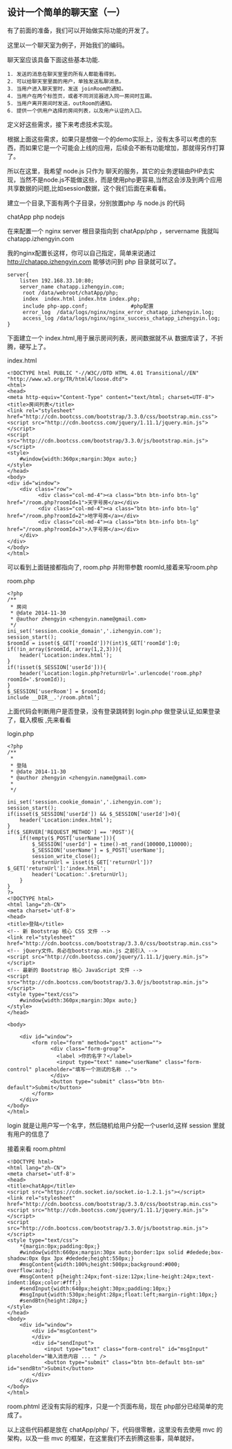 设计一个简单的聊天室（一）
----

有了前面的准备，我们可以开始做实际功能的开发了。

这里以一个聊天室为例子，开始我们的编码。

聊天室应该具备下面这些基本功能.

	1. 发送的消息在聊天室里的所有人都能看得到。
	2. 可以给聊天室里面的用户，单独发送私聊消息。
	3. 当用户进入聊天室时，发送 joinRoom的通知。
	4. 当用户在两个标签页，或者不同浏览器进入同一房间时互踢。
	5. 当用户离开房间时发送，outRoom的通知。
	6. 提供一个供用户选择的房间列表，以及用户认证的入口。

定义好这些需求，接下来考虑技术实现。

根据上面这些需求，如果只是想做一个的demo实际上，没有太多可以考虑的东西，而如果它是一个可能会上线的应用，后续会不断有功能增加，那就得另作打算了。

所以在这里，我希望 node.js 只作为 聊天的服务，其它的业务逻辑由PHP去实现，当然不是node.js不能做这些，而是使用php更容易,当然这会涉及到两个应用共享数据的问题,比如session数据，这个我们后面在来看看。

建立一个目录,下面有两个子目录，分别放置php 与 node.js 的代码 

chatApp
	php
	nodejs

在来配置一个 nginx server 根目录指向到  chatApp/php  ，servername 我就叫 chatapp.izhengyin.com

我的nginx配置长这样，你可以自己指定，简单来说通过  http://chatapp.izhengyin.com 能够访问到 php 目录就可以了。

	server{
	   	listen 192.168.33.10:80;
	   	server_name chatapp.izhengyin.com;
	  	 root /data/webroot/chatApp/php;
	  	 index  index.html index.htm index.php;
	  	 include php-app.conf;				#php配置
	  	 error_log  /data/logs/nginx/nginx_error_chatapp_izhengyin.log;
	  	 access_log /data/logs/nginx/nginx_success_chatapp_izhengyin.log;
	}

下面建立一个 index.html,用于展示房间列表，房间数据就不从 数据库读了，不折腾，硬写上了。

index.html

	<!DOCTYPE html PUBLIC "-//W3C//DTD HTML 4.01 Transitional//EN" "http://www.w3.org/TR/html4/loose.dtd">
	<html>
	<head>
	<meta http-equiv="Content-Type" content="text/html; charset=UTF-8">
	<title>房间列表</title>
	<link rel="stylesheet" href="http://cdn.bootcss.com/bootstrap/3.3.0/css/bootstrap.min.css">
	<script src="http://cdn.bootcss.com/jquery/1.11.1/jquery.min.js"></script>
	<script src="http://cdn.bootcss.com/bootstrap/3.3.0/js/bootstrap.min.js"></script>
	<style>
		#window{width:360px;margin:30px auto;}
	</style>
	</head>
	<body>
	<div id="window">
		<div class="row">
			  <div class="col-md-4"><a class="btn btn-info btn-lg" href="/room.php?roomId=1">天字号房</a></div>
			  <div class="col-md-4"><a class="btn btn-info btn-lg" href="/room.php?roomId=2">地字号房</a></div>
			  <div class="col-md-4"><a class="btn btn-info btn-lg" href="/room.php?roomId=3">人字号房</a></div>
		</div>
	</div>	
	</body>
	</html>
	

可以看到上面链接都指向了,  room.php 并附带参数 roomId,接着来写room.php

room.php

	<?php
	/**
	 * 房间
	 * @date 2014-11-30
	 * @author zhengyin <zhengyin.name@gmail.com>
	 */
	ini_set('session.cookie_domain','.izhengyin.com');
	session_start();
	$roomId = isset($_GET['roomId'])?(int)$_GET['roomId']:0;
	if(!in_array($roomId, array(1,2,3))){
		header('Location:index.html');
	}
	if(!isset($_SESSION['userId'])){
		header('Location:login.php?returnUrl='.urlencode('room.php?roomId='.$roomId));
	}
	$_SESSION['userRoom'] = $roomId;
	include __DIR__.'/room.phtml’;

上面代码会判断用户是否登录，没有登录跳转到  login.php 做登录认证,如果登录了，载入模板 ,先来看看 

login.php 

	<?php
	/**
	 * 
	 * 登陆
	 * @date 2014-11-30
	 * @author zhengyin <zhengyin.name@gmail.com>
	 * 
	 */
	
	ini_set('session.cookie_domain','.izhengyin.com');
	session_start();
	if(isset($_SESSION['userId']) && $_SESSION['userId']>0){
		header('Location:index.html');	
	}
	if($_SERVER['REQUEST_METHOD'] == 'POST'){
		if(!empty($_POST['userName'])){
			$_SESSION['userId'] = time()-mt_rand(100000,110000);
			$_SESSION['userName'] = $_POST['userName'];
			session_write_close();
			$returnUrl = isset($_GET['returnUrl'])?$_GET['returnUrl']:'index.html';
			header('Location:'.$returnUrl);
		}
	}
	?>
	<!DOCTYPE html>
	<html lang="zh-CN">
	<meta charset='utf-8'>
	<head>
	<title>登陆</title>
	<!-- 新 Bootstrap 核心 CSS 文件 -->
	<link rel="stylesheet" href="http://cdn.bootcss.com/bootstrap/3.3.0/css/bootstrap.min.css">
	<!-- jQuery文件。务必在bootstrap.min.js 之前引入 -->
	<script src="http://cdn.bootcss.com/jquery/1.11.1/jquery.min.js"></script>
	<!-- 最新的 Bootstrap 核心 JavaScript 文件 -->
	<script src="http://cdn.bootcss.com/bootstrap/3.3.0/js/bootstrap.min.js"></script>
	<style type="text/css">
		#window{width:360px;margin:30px auto;}
	</style>
	</head>
	
	<body>
		
		<div id="window">
			<form role="form" method="post" action="">
				  <div class="form-group">
				    <label >你的名字？</label>
				    <input type="text" name="userName" class="form-control" placeholder="填写一个测试的名称 ..">
				  </div>
				  <button type="submit" class="btn btn-default">Submit</button>
			</form>
		</div>
	</body>
	</html>
	
login 就是让用户写一个名字，然后随机给用户分配一个userId,这样 session 里就有用户的信息了

接着来看 room.phtml

	<!DOCTYPE html>
	<html lang="zh-CN">
	<meta charset='utf-8'>
	<head>
	<title>chatApp</title>
	<script src="https://cdn.socket.io/socket.io-1.2.1.js"></script>
	<link rel="stylesheet" href="http://cdn.bootcss.com/bootstrap/3.3.0/css/bootstrap.min.css">
	<script src="http://cdn.bootcss.com/jquery/1.11.1/jquery.min.js"></script>
	<script src="http://cdn.bootcss.com/bootstrap/3.3.0/js/bootstrap.min.js"></script>
	<style type="text/css">
		*{margin:0px;padding:0px;}
		#window{width:660px;margin:30px auto;border:1px solid #dedede;box-shadow:0px 0px 3px #dedede;height:550px;}
		#msgContent{width:100%;height:500px;background:#000; overflow:auto;}
		#msgContent p{height:24px;font-size:12px;line-height:24px;text-indent:16px;color:#fff;}
		#sendInput{width:640px;height:30px;padding:10px;}
		#msgInput{width:530px;height:28px;float:left;margin-right:10px;}
		#sendBtn{height:28px;}
	</style>
	</head>
	<body>
		<div id="window">
			<div id="msgContent">
			</div>
			<div id="sendInput">
				<input type="text" class="form-control" id="msgInput" placeholder="输入消息内容 ... " />
				<button type="submit" class="btn btn-default btn-sm" id="sendBtn">Submit</button>
			</div>
		</div>
	</body>
	</html>
	
room.phtml 还没有实际的程序，只是一个页面布局，现在 php部分已经简单的完成了。

以上这些代码都是放在 chatApp/php/  下，代码很零散，这里没有去使用 mvc 的架构，以及一些 mvc 的框架，在这里我们不去折腾这些事，简单就好。
